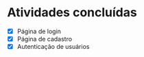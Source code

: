 # Atividades concluídas

- [x] Página de login
- [x] Página de cadastro
- [x] Autenticação de usuários